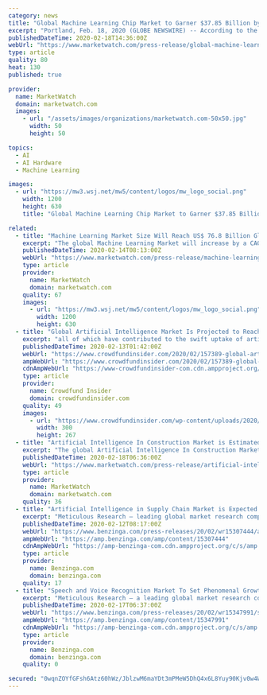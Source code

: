 ```yaml
---
category: news
title: "Global Machine Learning Chip Market to Garner $37.85 Billion by 2025, at 40.8% CAGR"
excerpt: "Portland, Feb. 18, 2020 (GLOBE NEWSWIRE) -- According to the report published by Allied Market Research, the global machine learning chip market accounted for $3.46 billion in 2018 and is projected to reach $37."
publishedDateTime: 2020-02-18T14:36:00Z
webUrl: "https://www.marketwatch.com/press-release/global-machine-learning-chip-market-to-garner-3785-billion-by-2025-at-408-cagr-2020-02-18"
type: article
quality: 80
heat: 130
published: true

provider:
  name: MarketWatch
  domain: marketwatch.com
  images:
    - url: "/assets/images/organizations/marketwatch.com-50x50.jpg"
      width: 50
      height: 50

topics:
  - AI
  - AI Hardware
  - Machine Learning

images:
  - url: "https://mw3.wsj.net/mw5/content/logos/mw_logo_social.png"
    width: 1200
    height: 630
    title: "Global Machine Learning Chip Market to Garner $37.85 Billion by 2025, at 40.8% CAGR"

related:
  - title: "Machine Learning Market Size Will Reach US$ 76.8 Billion Globally, in 2026"
    excerpt: "The global Machine Learning Market will increase by a CAGR of approximately 40.1% from 2019 to 2026 and is expected to achieve a market value above US$ 76.8 Billion in 2026. The report provides analysis of global Machine Learning Market for the period 2015-2026,"
    publishedDateTime: 2020-02-14T08:13:00Z
    webUrl: "https://www.marketwatch.com/press-release/machine-learning-market-size-will-reach-us-768-billion-globally-in-2026-2020-02-14"
    type: article
    provider:
      name: MarketWatch
      domain: marketwatch.com
    quality: 67
    images:
      - url: "https://mw3.wsj.net/mw5/content/logos/mw_logo_social.png"
        width: 1200
        height: 630
  - title: "Global Artificial Intelligence Market Is Projected to Reach $390.9 Billion by 2025: Report"
    excerpt: "all of which have contributed to the swift uptake of artificial intelligence technology in end-use industries such as automotive and healthcare,” the release stated."
    publishedDateTime: 2020-02-13T01:42:00Z
    webUrl: "https://www.crowdfundinsider.com/2020/02/157389-global-artificial-intelligence-market-is-projected-to-reach-390-9-billion-by-2025-report/"
    ampWebUrl: "https://www.crowdfundinsider.com/2020/02/157389-global-artificial-intelligence-market-is-projected-to-reach-390-9-billion-by-2025-report/amp/"
    cdnAmpWebUrl: "https://www-crowdfundinsider-com.cdn.ampproject.org/c/s/www.crowdfundinsider.com/2020/02/157389-global-artificial-intelligence-market-is-projected-to-reach-390-9-billion-by-2025-report/amp/"
    type: article
    provider:
      name: Crowdfund Insider
      domain: crowdfundinsider.com
    quality: 49
    images:
      - url: "https://www.crowdfundinsider.com/wp-content/uploads/2020/01/Zoom-Warp-Speed-Blast-Artificial-Intelligence-300x267.jpeg"
        width: 300
        height: 267
  - title: "Artificial Intelligence In Construction Market is Estimated to Achieve $ 2.1 Billion by 2026"
    excerpt: "The global Artificial Intelligence In Construction Market will increase by a CAGR of approximately 29.4% from 2019 to 2026 and is expected to achieve a market value above US$ 2.1 Billion in 2026. The report provides analysis of global Artificial Intelligence In Construction Market for the period 2015-2026,"
    publishedDateTime: 2020-02-18T06:36:00Z
    webUrl: "https://www.marketwatch.com/press-release/artificial-intelligence-in-construction-market-is-estimated-to-achieve-21-billion-by-2026-2020-02-18"
    type: article
    provider:
      name: MarketWatch
      domain: marketwatch.com
    quality: 36
  - title: "Artificial Intelligence in Supply Chain Market is Expected to Grow at a CAGR of 39.4% from 2019 to reach $21.8 billion by 2027: Meticulous Research®"
    excerpt: "Meticulous Research – leading global market research company published a research report titled \"Artificial Intelligence in Supply Chain Market by Component (Platforms,"
    publishedDateTime: 2020-02-12T08:17:00Z
    webUrl: "https://www.benzinga.com/press-releases/20/02/wr15307444/artificial-intelligence-in-supply-chain-market-is-expected-to-grow-at-a-cagr-of-39-4-from-2019-t"
    ampWebUrl: "https://amp.benzinga.com/amp/content/15307444"
    cdnAmpWebUrl: "https://amp-benzinga-com.cdn.ampproject.org/c/s/amp.benzinga.com/amp/content/15307444"
    type: article
    provider:
      name: Benzinga.com
      domain: benzinga.com
    quality: 17
  - title: "Speech and Voice Recognition Market To Set Phenomenal Growth At CAGR of 17.20% from 2019 to reach $26.79 billion by 2025"
    excerpt: "Meticulous Research – a leading global market research company published a research report titled \"Speech and Voice Recognition Market by Type (Speech and Voice Recognition),"
    publishedDateTime: 2020-02-17T06:37:00Z
    webUrl: "https://www.benzinga.com/press-releases/20/02/wr15347991/speech-and-voice-recognition-market-to-set-phenomenal-growth-at-cagr-of-17-20-from-2019-to-reach"
    ampWebUrl: "https://amp.benzinga.com/amp/content/15347991"
    cdnAmpWebUrl: "https://amp-benzinga-com.cdn.ampproject.org/c/s/amp.benzinga.com/amp/content/15347991"
    type: article
    provider:
      name: Benzinga.com
      domain: benzinga.com
    quality: 0

secured: "0wqnZOYfGFsh6Atz60hWz/JblzwM6maYDt3mPMeW5DhQ4x6L8Yuy90Kjv0w4WIf6MsJWEVnazPt4pBxo2DFqsiTdvAEDWaB5OKILKhU3oOZVbFE/nuwDpSFTwxXVWwpcYC7MEOl4VQuRYI0I/k0jrtmJaBZav4+v62YF+8ZlPoCx3+QzmNPXqrsDfmvKtdh2SoOzr3AWCtJZXR4Zd6EdPXlvxYc9Engt01b97FMx1KV0i5QY07CTP2nu2xa0X7I8ZobMXIWSvrq+35scdUk8sqw8IdQXpMbl1gP2itmor5y1T5XDCCN5EVJdkRlDBYOY;FgjKjKxHRdkCEvKS5bK8jw=="
---
```


